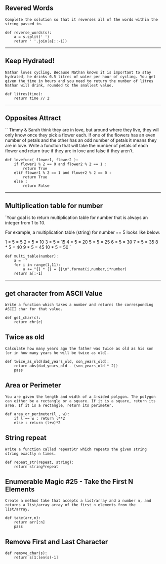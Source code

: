 ## Revered Words
`Complete the solution so that it reverses all of the words within the string passed in. `
```
def reverse_words(s):
    a = s.split(' ')
    return ' '.join(a[::-1])
```
--------------
## Keep Hydrated!
`Nathan loves cycling.
Because Nathan knows it is important to stay hydrated, he drinks 0.5 litres of water per hour of cycling.
You get given the time in hours and you need to return the number of litres Nathan will drink, rounded to the smallest value.`

```
def litres(time):
    return time // 2
```
--------
## Opposites Attract

``
Timmy & Sarah think they are in love, but around where they live, they will only know once they pick a flower each. If one of the flowers has an even number of petals and the other has an odd number of petals it means they are in love.
Write a function that will take the number of petals of each flower and return true if they are in love and false if they aren't.
```
def lovefunc( flower1, flower2 ):
    if flower1 % 2 == 0 and flower2 % 2 == 1 :
        return True
    elif flower1 % 2 == 1 and flower2 % 2 == 0 :
        return True
    else :
        return False
```
----------------
##  Multiplication table for number
`Your goal is to return multiplication table for number that is always an integer from 1 to 10.

For example, a multiplication table (string) for number == 5 looks like below:

1 * 5 = 5
2 * 5 = 10
3 * 5 = 15
4 * 5 = 20
5 * 5 = 25
6 * 5 = 30
7 * 5 = 35
8 * 5 = 40
9 * 5 = 45
10 * 5 = 50
`
```
def multi_table(number):
    a = ''
    for i in range(1,11):
        a += "{} * {} = {}\n".format(i,number,i*number)
    return a[:-1]
```
-------
## get character from ASCII Value
`Write a function which takes a number and returns the corresponding ASCII char for that value.`
```
def get_char(c):
    return chr(c) 
```

## Twice as old
`Сalculate how many years ago the father was twice as old as his son (or in how many years he will be twice as old).`

```
def twice_as_old(dad_years_old, son_years_old):
    return abs(dad_years_old - (son_years_old * 2))
    pass
```

## Area or Perimeter
`You are given the length and width of a 4-sided polygon. The polygon can either be a rectangle or a square.
If it is a square, return its area. If it is a rectangle, return its perimeter.`
```
def area_or_perimeter(l , w):
    if l == w : return l**2
    else : return (l+w)*2
```

## String repeat
`Write a function called repeatStr which repeats the given string string exactly n times.`
```
def repeat_str(repeat, string):
    return string*repeat
```


## Enumerable Magic #25 - Take the First N Elements
`Create a method take that accepts a list/array and a number n, and returns a list/array array of the first n elements from the list/array.`
```
def take(arr,n):
    return arr[:n]
    pass
```

## Remove First and Last Character
```
def remove_char(s):
    return s[1:len(s)-1]
```

